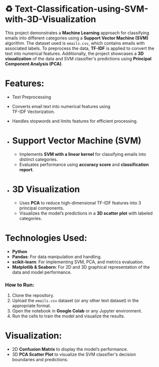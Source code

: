 #  ♻ Text-Classification-using-SVM-with-3D-Visualization

This project demonstrates a **Machine Learning** approach for classifying emails into different categories using a **Support Vector Machine (SVM)** algorithm. The dataset used is `emails.csv`, which contains emails with associated labels. To preprocess the data, **TF-IDF** is applied to convert the text into numerical features. Additionally, the project showcases a **3D visualization** of the data and SVM classifier's predictions using **Principal Component Analysis (PCA)**.

# Features:<br>
-  Text Preprocessing  <br>
  - Converts email text into numerical features using <br> TF-IDF Vectorization. <br>
  - Handles stopwords and limits features for efficient processing. <br>
   
- # Support Vector Machine (SVM) <br>
  - Implements **SVM with a linear kernel** for classifying emails into distinct categories. <br>
  - Evaluates performance using **accuracy score** and **classification report**. <br>

- # 3D Visualization
  - Uses **PCA** to reduce high-dimensional TF-IDF features into 3 principal components. <br>
  - Visualizes the model’s predictions in a **3D scatter plot** with labeled categories. <br>

# Technologies Used: <br>
- **Python** <br>
- **Pandas**: For data manipulation and handling. <br>
- **scikit-learn**: For implementing SVM, PCA, and metrics evaluation. <br>
- **Matplotlib & Seaborn**: For 2D and 3D graphical representation of the data and model performance. <br>
   
### How to Run: <br>
1. Clone the repository. <br>
2. Upload the `emails.csv` dataset (or any other text dataset) in the appropriate format. <br>
3. Open the notebook in **Google Colab** or any Jupyter environment. <br>
4. Run the cells to train the model and visualize the results. <br>

# Visualization: <br>
- 2D **Confusion Matrix** to display the model’s performance. <br>
- 3D **PCA Scatter Plot** to visualize the SVM classifier's decision boundaries and predictions. <br>
